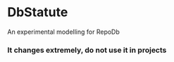 # DbStatute
 An experimental modelling for RepoDb

### It changes extremely, do not use it in projects 
